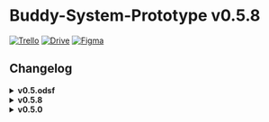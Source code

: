 # Buddy-System-Prototype v0.5.8
[![Trello](https://img.shields.io/badge/Trello-Buddy%20System-gold?style=flat&logo=trello&logoColor=gold)](https://trello.com/b/uMhBe6WG/test-client) 
[![Drive](https://img.shields.io/badge/Google%20Drive-Sprites-4f88d9?style=flat&logo=googledrive&logoColor=4f88d9)](https://drive.google.com/drive/folders/1dFVxvpVcE2ASSKxN3ZY_Zmdh2MrkL-_U)
[![Figma](https://img.shields.io/badge/Figma-Journey%20Map-red?style=flat&logo=figma)](https://www.figma.com/file/KajRMObt9qnlSC2TYpN17P/Untitled?node-id=0%3A1&t=27denNF0DfeVXQKb-1)
<h2>Changelog</h2>
<details>
<summary><b>v0.5.odsf</b></summary>
<h4>Additions</h4>

- Added wip level 6 
- Changed both buttons to default to name 'Button'

<h4>Bug Fixes</h4>

- Fixed weird directory error
</details>
<details>
<summary><b>v0.5.8</b></summary>
<h4>Additions</h4>

- Increased speed of boxes.
- Slowed down / decreased number of clouds.
- Replaced green button with red on level 5.
- Added level reset button GUI. Functionality upcoming. 
- Moved box in level 4 to below the bridge.

<h4>Bug Fixes</h4>

- Fixed issue with moving platforms pushing players when inactive.
- Clouds no longer appear in front of everything on level 4.
</details>
<details>
<summary><b>v0.5.0</b></summary>
<h4>Additions</h4>

- Added parallax backgrounds
- Created levels 1-4.
- Added Player movement + abilities.
- Implimented Co-op Controls (WASD and Arrow Keys)
- Created main game objects; red/green buttons, boxes, moving platforms, doors.
- Added loading between scenes via exit.
- Added clouds visual effect.
- Main menu GUI created. Functionality is upcoming.
